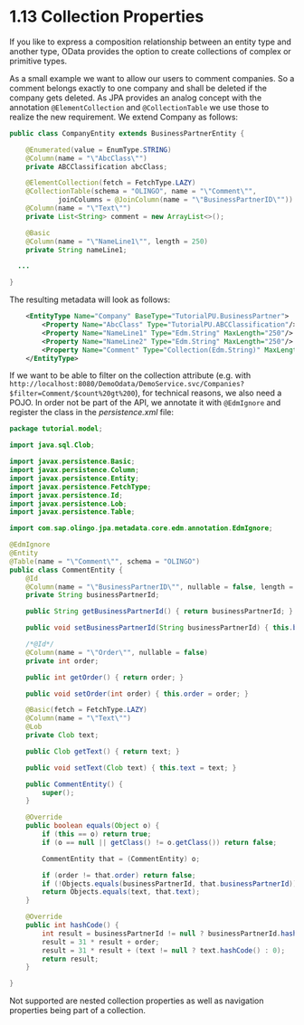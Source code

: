 # 1.13 Collection Properties
If you like to express a composition relationship between an entity type and another type, OData provides the option to create collections of complex or primitive types.

As a small example we want to allow our users to comment companies. So a comment belongs exactly to one company and shall be deleted if the company gets deleted. As JPA provides an analog concept with the annotation `@ElementCollection` and `@CollectionTable` we use those to realize the new requirement. We extend Company as follows:
```Java
public class CompanyEntity extends BusinessPartnerEntity {

    @Enumerated(value = EnumType.STRING)
    @Column(name = "\"AbcClass\"")
    private ABCClassification abcClass;

    @ElementCollection(fetch = FetchType.LAZY)
    @CollectionTable(schema = "OLINGO", name = "\"Comment\"",
            joinColumns = @JoinColumn(name = "\"BusinessPartnerID\""))
    @Column(name = "\"Text\"")
    private List<String> comment = new ArrayList<>();

    @Basic
    @Column(name = "\"NameLine1\"", length = 250)
    private String nameLine1;

  ...

}
```
The resulting metadata will look as follows:
```XML
	<EntityType Name="Company" BaseType="TutorialPU.BusinessPartner">
		<Property Name="AbcClass" Type="TutorialPU.ABCClassification"/>
		<Property Name="NameLine1" Type="Edm.String" MaxLength="250"/>
		<Property Name="NameLine2" Type="Edm.String" MaxLength="250"/>
		<Property Name="Comment" Type="Collection(Edm.String)" MaxLength="255"/>
	</EntityType>
```

If we want to be able to filter on the collection attribute (e.g. with `http://localhost:8080/DemoOdata/DemoService.svc/Companies?$filter=Comment/$count%20gt%200`), for technical reasons, we also need a POJO. In order not be part of the API, we annotate it with `@EdmIgnore` and register the class in the _persistence.xml_ file:
```Java
package tutorial.model;

import java.sql.Clob;

import javax.persistence.Basic;
import javax.persistence.Column;
import javax.persistence.Entity;
import javax.persistence.FetchType;
import javax.persistence.Id;
import javax.persistence.Lob;
import javax.persistence.Table;

import com.sap.olingo.jpa.metadata.core.edm.annotation.EdmIgnore;

@EdmIgnore
@Entity
@Table(name = "\"Comment\"", schema = "OLINGO")
public class CommentEntity {
    @Id
    @Column(name = "\"BusinessPartnerID\"", nullable = false, length = 32)
    private String businessPartnerId;

    public String getBusinessPartnerId() { return businessPartnerId; }

    public void setBusinessPartnerId(String businessPartnerId) { this.businessPartnerId = businessPartnerId; }

    /*@Id*/
    @Column(name = "\"Order\"", nullable = false)
    private int order;

    public int getOrder() { return order; }

    public void setOrder(int order) { this.order = order; }

    @Basic(fetch = FetchType.LAZY)
    @Column(name = "\"Text\"")
    @Lob
    private Clob text;

    public Clob getText() { return text; }

    public void setText(Clob text) { this.text = text; }

    public CommentEntity() {
        super();
    }

    @Override
    public boolean equals(Object o) {
        if (this == o) return true;
        if (o == null || getClass() != o.getClass()) return false;

        CommentEntity that = (CommentEntity) o;

        if (order != that.order) return false;
        if (!Objects.equals(businessPartnerId, that.businessPartnerId)) return false;
        return Objects.equals(text, that.text);
    }

    @Override
    public int hashCode() {
        int result = businessPartnerId != null ? businessPartnerId.hashCode() : 0;
        result = 31 * result + order;
        result = 31 * result + (text != null ? text.hashCode() : 0);
        return result;
    }

}
```

Not supported are nested collection properties as well as navigation properties being part of a collection.